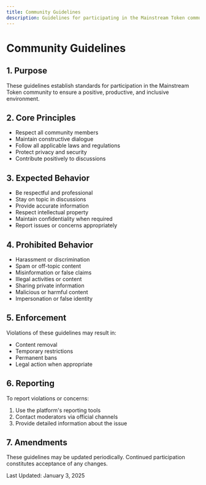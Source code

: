```yaml
---
title: Community Guidelines
description: Guidelines for participating in the Mainstream Token community
---
```


# Community Guidelines

## 1. Purpose
These guidelines establish standards for participation in the Mainstream Token community to ensure a positive, productive, and inclusive environment.

## 2. Core Principles
- Respect all community members
- Maintain constructive dialogue
- Follow all applicable laws and regulations
- Protect privacy and security
- Contribute positively to discussions

## 3. Expected Behavior
- Be respectful and professional
- Stay on topic in discussions
- Provide accurate information
- Respect intellectual property
- Maintain confidentiality when required
- Report issues or concerns appropriately

## 4. Prohibited Behavior
- Harassment or discrimination
- Spam or off-topic content
- Misinformation or false claims
- Illegal activities or content
- Sharing private information
- Malicious or harmful content
- Impersonation or false identity

## 5. Enforcement
Violations of these guidelines may result in:
- Content removal
- Temporary restrictions
- Permanent bans
- Legal action when appropriate

## 6. Reporting
To report violations or concerns:
1. Use the platform's reporting tools
2. Contact moderators via official channels
3. Provide detailed information about the issue

## 7. Amendments
These guidelines may be updated periodically. Continued participation constitutes acceptance of any changes.

Last Updated: January 3, 2025
